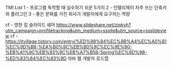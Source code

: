 TMI List
1 - 프로그램 독학할 때 실수하기 쉬운 5가지
2 - 인텔리제이 자주 쓰는 단축키와 플러그인
3 - 좋은 문화를 가진 회사가 개발자에게 요구하는 역량



cf - 영한 킴 슬라이드 쉐어 https://www.slideshare.net/zipkyh?utm_campaign=profiletracking&utm_medium=sssite&utm_source=ssslideview
cf - https://itvillage.tistory.com/entry/%ED%98%84%EC%8B%A4%EC%A0%81%EC%9D%B8-%EA%B0%9C%EB%B0%9C%EC%9E%90-%EB%A1%9C%EB%93%9C%EB%A7%B56-Spring%EC%9D%98-%ED%83%84%EC%83%9D 
자바 웹 개발자 로드맵

